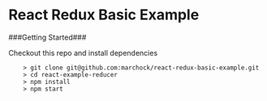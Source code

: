 # React Redux Basic Example

###Getting Started###

Checkout this repo and install dependencies

```
	> git clone git@github.com:marchock/react-redux-basic-example.git
	> cd react-example-reducer
	> npm install
	> npm start
```
